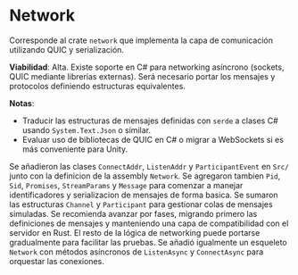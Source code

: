 # Network

Corresponde al crate `network` que implementa la capa de comunicación utilizando QUIC y serialización.

**Viabilidad**: Alta. Existe soporte en C# para networking asíncrono (sockets, QUIC mediante librerías externas). Será necesario portar los mensajes y protocolos definiendo estructuras equivalentes.

**Notas**:
- Traducir las estructuras de mensajes definidas con `serde` a clases C# usando `System.Text.Json` o similar.
- Evaluar uso de bibliotecas de QUIC en C# o migrar a WebSockets si es más conveniente para Unity.

Se añadieron las clases `ConnectAddr`, `ListenAddr` y `ParticipantEvent` en `Src/` junto con la definicion de la assembly `Network`.
Se agregaron tambien `Pid`, `Sid`, `Promises`, `StreamParams` y `Message` para comenzar a manejar identificadores y serializacion de mensajes de forma basica.
Se sumaron las estructuras `Channel` y `Participant` para gestionar colas de mensajes simuladas.
Se recomienda avanzar por fases, migrando primero las definiciones de mensajes y manteniendo una capa de compatibilidad con el servidor en Rust. El resto de la lógica de networking puede portarse gradualmente para facilitar las pruebas.
Se añadió igualmente un esqueleto `Network` con métodos asíncronos de `ListenAsync` y `ConnectAsync` para orquestar las conexiones.
